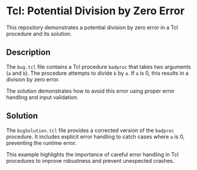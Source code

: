 # Tcl: Potential Division by Zero Error

This repository demonstrates a potential division by zero error in a Tcl procedure and its solution.

## Description

The `bug.tcl` file contains a Tcl procedure `badproc` that takes two arguments (`a` and `b`).  The procedure attempts to divide `b` by `a`. If `a` is 0, this results in a division by zero error.

The solution demonstrates how to avoid this error using proper error handling and input validation.

## Solution

The `bugSolution.tcl` file provides a corrected version of the `badproc` procedure. It includes explicit error handling to catch cases where `a` is 0, preventing the runtime error.

This example highlights the importance of careful error handling in Tcl procedures to improve robustness and prevent unexpected crashes.